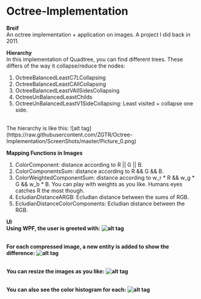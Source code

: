 # Octree-Implementation

<strong>Breif</strong>
<br/>An octree implementation + application on images. A project I did back in 2011.

<strong>Hierarchy</strong>
<br/>In this implementation of Quadtree, you can find different trees. These differs of the way it collapse/reduce the nodes:
<ol>
<li/>OctreeBalancedLeastC7LCollapsing
<li/>OctreeBalancedLeastCAllCollapsing
<li/>OctreeBalancedLeastVAllSidesCollapsing
<li/>OctreeUnBalancedLeastChilds
<li/>OctreeUnBalancedLeastV1SideCollapsing: Least visited + collapse one side.
</ol>
<br/>The hierarchy is like this:
![alt tag](https://raw.githubusercontent.com/ZGTR/Octree-Implementation/ScreenShots/master/Picture_0.png)

<strong>Mapping Functions in Images</strong>
<ol>
<li/>ColorComponent: distance according to R || G || B.
<li/>ColorComponentsSum: distance according to R && G && B.
<li/>ColorWeightedComponentSum: distance according to w_r * R && w_g * G && w_b * B. You can play with weights as you like. Humans eyes catches R the most though. 
<li/>EcludianDistanceARGB: Ecludian distance between the sums of RGB.
<li/>EcludianDistanceColorComponents: Ecludian distance between the RGB.
</ol>

<strong>UI<strong/>
<br/>Using WPF, the user is greeted with:
![alt tag](https://raw.githubusercontent.com/ZGTR/Octree-Implementation/ScreenShots/master/Picture0.png)

<br/>For each compressed image, a new entity is added to show the difference:
![alt tag](https://raw.githubusercontent.com/ZGTR/Octree-Implementation/ScreenShots/master/Picture1.png)

<br/>You can resize the images as you like:
![alt tag](https://raw.githubusercontent.com/ZGTR/Octree-Implementation/ScreenShots/master/Picture2.png)

<br/>You can also see the color histogram for each:
![alt tag](https://raw.githubusercontent.com/ZGTR/Octree-Implementation/ScreenShots/master/Picture3.png)
